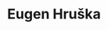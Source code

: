 ---
layout: page
title: Eugen Hruška
description: Principal Investigator <br>academic assistant<br>(tenure track) Click to show CV.
img: assets/img/Hruska.jpg
importance: 3
category: current
redirect: /assets/pdf/Hruska-CV.pdf
---